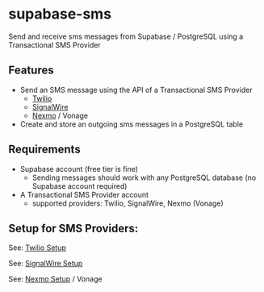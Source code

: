 # supabase-sms
Send and receive sms messages from Supabase / PostgreSQL using a Transactional SMS Provider

## Features
- Send an SMS message using the API of a Transactional SMS Provider 
  - [Twilio](https://twilio.com)
  - [SignalWire](https://signalwire.com)
  - [Nexmo](https://dashboard.nexmo.com) / Vonage
- Create and store an outgoing sms messages in a PostgreSQL table

## Requirements
- Supabase account (free tier is fine)
  - Sending messages should work with any PostgreSQL database (no Supabase account required)
- A Transactional SMS Provider account
  - supported providers: Twilio, SignalWire, Nexmo (Vonage)

## Setup for SMS Providers:

See: [Twilio Setup](./SMS_Providers/Twilio.md)

See: [SignalWire Setup](./SMS_Providers/SignalWire.md)

See: [Nexmo Setup](./SMS_Providers/Nexmo.md) / Vonage
